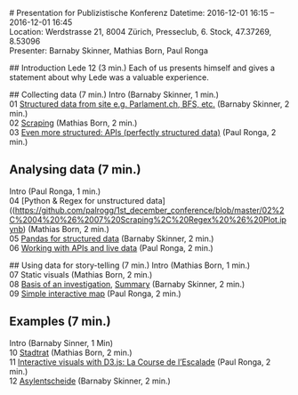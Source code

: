 # Presentation for Publizistische Konferenz
Datetime: 2016-12-01 16:15 – 2016-12-01 16:45 <br />
Location: Werdstrasse 21, 8004 Zürich, Presseclub, 6. Stock, 47.37269, 8.53096 <br />
Presenter: Barnaby Skinner, Mathias Born, Paul Ronga <br />

## Introduction Lede 12 (3 min.)
Each of us presents himself and gives a statement about why Lede was a valuable experience. <br />

## Collecting data (7 min.)
Intro (Barnaby Skinner, 1 min.)<br />
01 [Structured data from site e.g. Parlament.ch, BFS, etc.](https://github.com/palrogg/1st_december_conference/blob/master/01%20%26%2005%20Requests%20and%20Pandas.ipynb) (Barnaby Skinner, 2 min.)<br />
02 [Scraping](https://github.com/palrogg/1st_december_conference/blob/master/02%2C%2004%20%26%2007%20Scraping%2C%20Regex%20%26%20Plot.ipynb) (Mathias Born, 2 min.)<br />
03 [Even more structured: APIs (perfectly structured data)](https://github.com/palrogg/1st_december_conference/blob/master/TPG_get_current_disruptions.ipynb) (Paul Ronga, 2 min.)

## Analysing data (7 min.)
Intro (Paul Ronga, 1 min.)<br />
04 [Python & Regex for unstructured data]((https://github.com/palrogg/1st_december_conference/blob/master/02%2C%2004%20%26%2007%20Scraping%2C%20Regex%20%26%20Plot.ipynb) (Mathias Born, 2 min.)<br />
05 [Pandas for structured data](https://github.com/palrogg/1st_december_conference/blob/master/01%20%26%2005%20Requests%20and%20Pandas.ipynb) (Barnaby Skinner, 2 min.)<br />
06 [Working with APIs and live data](https://github.com/palrogg/1st_december_conference/blob/master/Wikipedia_API/Wikipedia%20API%20Geneva.ipynb) (Paul Ronga, 2 min.)

## Using data for story-telling (7 min.)
Intro (Mathias Born, 1 min.)<br />
07 Static visuals (Mathias Born, 2 min.)<br />
08 [Basis of an investigation](https://github.com/palrogg/1st_december_conference/blob/master/08%20Analysing%2030000%20Verdicts.ipynb), [Summary](https://github.com/palrogg/1st_december_conference/blob/master/08%20Basis%20for%20Investigation.pdf) (Barnaby Skinner, 2 min.)<br />
09 [Simple interactive map](http://propriete.tdg.ch/chapitre3.html) (Paul Ronga, 2 min.)

## Examples (7 min.)
Intro (Barnaby Sinner, 1 Min)<br />
10 [Stadtrat](https://github.com/palrogg/1st_december_conference/blob/master/10%20Stadtrat.ipynb) (Mathias Born, 2 min.)<br />
11 [Interactive visuals with D3.js: La Course de l’Escalade](http://escalade.tdg.ch) (Paul Ronga, 2 min.)<br />
12 [Asylentscheide](https://github.com/palrogg/1st_december_conference/blob/master/12%20Investigation.pdf) (Barnaby Skinner, 2 min.)
